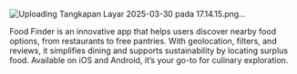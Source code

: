 ![Uploading Tangkapan Layar 2025-03-30 pada 17.14.15.png…]()

Food Finder is an innovative app that helps users discover nearby food options, from restaurants to free pantries. With geolocation, filters, and reviews, it simplifies dining and supports sustainability by locating surplus food. Available on iOS and Android, it’s your go-to for culinary exploration.
